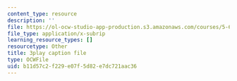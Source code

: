 ```yaml
---
content_type: resource
description: ''
file: https://ol-ocw-studio-app-production.s3.amazonaws.com/courses/5-61-physical-chemistry-fall-2017/b11d57c2f229e07f5d82e7dc721aac36_QkMB_0jOvVA.srt
file_type: application/x-subrip
learning_resource_types: []
resourcetype: Other
title: 3play caption file
type: OCWFile
uid: b11d57c2-f229-e07f-5d82-e7dc721aac36
---
```

